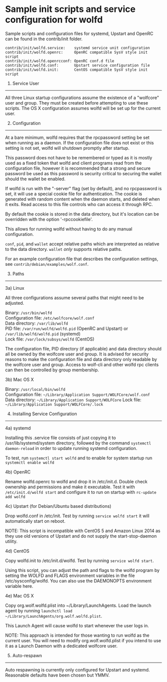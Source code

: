Sample init scripts and service configuration for wolfd
==========================================================

Sample scripts and configuration files for systemd, Upstart and OpenRC
can be found in the contrib/init folder.

    contrib/init/wolfd.service:    systemd service unit configuration
    contrib/init/wolfd.openrc:     OpenRC compatible SysV style init script
    contrib/init/wolfd.openrcconf: OpenRC conf.d file
    contrib/init/wolfd.conf:       Upstart service configuration file
    contrib/init/wolfd.init:       CentOS compatible SysV style init script

1. Service User
---------------------------------

All three Linux startup configurations assume the existence of a "wolfcore" user
and group.  They must be created before attempting to use these scripts.
The OS X configuration assumes wolfd will be set up for the current user.

2. Configuration
---------------------------------

At a bare minimum, wolfd requires that the rpcpassword setting be set
when running as a daemon.  If the configuration file does not exist or this
setting is not set, wolfd will shutdown promptly after startup.

This password does not have to be remembered or typed as it is mostly used
as a fixed token that wolfd and client programs read from the configuration
file, however it is recommended that a strong and secure password be used
as this password is security critical to securing the wallet should the
wallet be enabled.

If wolfd is run with the "-server" flag (set by default), and no rpcpassword is set,
it will use a special cookie file for authentication. The cookie is generated with random
content when the daemon starts, and deleted when it exits. Read access to this file
controls who can access it through RPC.

By default the cookie is stored in the data directory, but it's location can be overridden
with the option '-rpccookiefile'.

This allows for running wolfd without having to do any manual configuration.

`conf`, `pid`, and `wallet` accept relative paths which are interpreted as
relative to the data directory. `wallet` *only* supports relative paths.

For an example configuration file that describes the configuration settings,
see `contrib/debian/examples/wolf.conf`.

3. Paths
---------------------------------

3a) Linux

All three configurations assume several paths that might need to be adjusted.

Binary:              `/usr/bin/wolfd`  
Configuration file:  `/etc/wolfcore/wolf.conf`  
Data directory:      `/var/lib/wolfd`  
PID file:            `/var/run/wolfd/wolfd.pid` (OpenRC and Upstart) or `/var/lib/wolfd/wolfd.pid` (systemd)  
Lock file:           `/var/lock/subsys/wolfd` (CentOS)  

The configuration file, PID directory (if applicable) and data directory
should all be owned by the wolfcore user and group.  It is advised for security
reasons to make the configuration file and data directory only readable by the
wolfcore user and group.  Access to wolf-cli and other wolfd rpc clients
can then be controlled by group membership.

3b) Mac OS X

Binary:              `/usr/local/bin/wolfd`  
Configuration file:  `~/Library/Application Support/WOLFCore/wolf.conf`  
Data directory:      `~/Library/Application Support/WOLFCore`
Lock file:           `~/Library/Application Support/WOLFCore/.lock`

4. Installing Service Configuration
-----------------------------------

4a) systemd

Installing this .service file consists of just copying it to
/usr/lib/systemd/system directory, followed by the command
`systemctl daemon-reload` in order to update running systemd configuration.

To test, run `systemctl start wolfd` and to enable for system startup run
`systemctl enable wolfd`

4b) OpenRC

Rename wolfd.openrc to wolfd and drop it in /etc/init.d.  Double
check ownership and permissions and make it executable.  Test it with
`/etc/init.d/wolfd start` and configure it to run on startup with
`rc-update add wolfd`

4c) Upstart (for Debian/Ubuntu based distributions)

Drop wolfd.conf in /etc/init.  Test by running `service wolfd start`
it will automatically start on reboot.

NOTE: This script is incompatible with CentOS 5 and Amazon Linux 2014 as they
use old versions of Upstart and do not supply the start-stop-daemon utility.

4d) CentOS

Copy wolfd.init to /etc/init.d/wolfd. Test by running `service wolfd start`.

Using this script, you can adjust the path and flags to the wolfd program by
setting the WOLFD and FLAGS environment variables in the file
/etc/sysconfig/wolfd. You can also use the DAEMONOPTS environment variable here.

4e) Mac OS X

Copy org.wolf.wolfd.plist into ~/Library/LaunchAgents. Load the launch agent by
running `launchctl load ~/Library/LaunchAgents/org.wolf.wolfd.plist`.

This Launch Agent will cause wolfd to start whenever the user logs in.

NOTE: This approach is intended for those wanting to run wolfd as the current user.
You will need to modify org.wolf.wolfd.plist if you intend to use it as a
Launch Daemon with a dedicated wolfcore user.

5. Auto-respawn
-----------------------------------

Auto respawning is currently only configured for Upstart and systemd.
Reasonable defaults have been chosen but YMMV.
